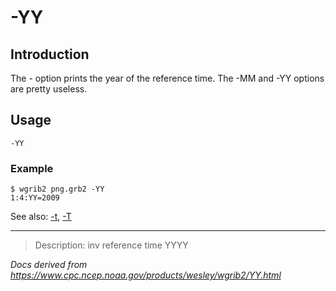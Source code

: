 # -YY

## Introduction

The - option prints the year of the
reference time. The -MM
and -YY options are pretty useless.

## Usage

```
-YY
```

### Example

```
$ wgrib2 png.grb2 -YY
1:4:YY=2009
```

See also: [-t](./t.md), [-T](./T.md)

---

> Description: inv reference time YYYY

_Docs derived from <https://www.cpc.ncep.noaa.gov/products/wesley/wgrib2/YY.html>_
